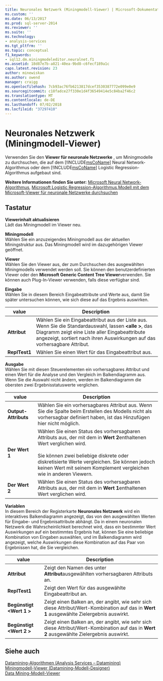 ```yaml
---
title: Neuronales Netzwerk (Miningmodell-Viewer) | Microsoft-Dokumentation
ms.custom: ''
ms.date: 06/13/2017
ms.prod: sql-server-2014
ms.reviewer: ''
ms.suite: ''
ms.technology:
- analysis-services
ms.tgt_pltfrm: ''
ms.topic: conceptual
f1_keywords:
- sql12.dm.miningmodeleditor.neuralnet.f1
ms.assetid: 18d87e7b-a821-40ea-9bd8-c6fecf189a1c
caps.latest.revision: 23
author: minewiskan
ms.author: owend
manager: craigg
ms.openlocfilehash: 7cb93ac76fb6213817dcef3530387772e099e0e9
ms.sourcegitcommit: c18fadce27f330e1d4f36549414e5c84ba2f46c2
ms.translationtype: MT
ms.contentlocale: de-DE
ms.lasthandoff: 07/02/2018
ms.locfileid: "37297410"
---
```

# <a name="neural-network-mining-model-viewer"></a>Neuronales Netzwerk (Miningmodell-Viewer)
  Verwenden Sie den **Viewer für neuronale Netzwerke** , um Miningmodelle zu durchsuchen, die auf dem [!INCLUDE[msCoName](../includes/msconame-md.md)] Neural Network-Algorithmus oder dem [!INCLUDE[msCoName](../includes/msconame-md.md)] Logistic Regression-Algorithmus aufgebaut sind.  
  
 **Weitere Informationen finden Sie unter:** [Microsoft Neural Network-Algorithmus](data-mining/microsoft-neural-network-algorithm.md), [Microsoft Logistic Regression-Algorithmus](data-mining/microsoft-logistic-regression-algorithm.md),[Modell mit dem Microsoft-Viewer für neuronale Netzwerke durchsuchen](data-mining/browse-a-model-using-the-microsoft-neural-network-viewer.md)  
  
## <a name="options"></a>Tastatur  
 **Viewerinhalt aktualisieren**  
 Lädt das Miningmodell im Viewer neu.  
  
 **Miningmodell**  
 Wählen Sie ein anzuzeigendes Miningmodell aus der aktuellen Miningstruktur aus. Das Miningmodell wird im dazugehörigen Viewer geöffnet.  
  
 **Viewer**  
 Wählen Sie den Viewer aus, der zum Durchsuchen des ausgewählten Miningmodells verwendet werden soll. Sie können den benutzerdefinierten Viewer oder den **Microsoft Generic Content Tree Viewer**verwenden. Sie können auch Plug-In-Viewer verwenden, falls diese verfügbar sind.  
  
 **Eingabe**  
 Wählen Sie in diesem Bereich Eingabeattribute und Werte aus, damit Sie später untersuchen können, wie sich diese auf das Ergebnis auswirken.  
  
|value|Description|  
|-----------|-----------------|  
|**Attribut**|Wählen Sie ein Eingabeattribut aus der Liste aus. Wenn Sie die Standardauswahl, lassen  **\<alle >**, das Diagramm zeigt eine Liste aller Eingabeattribute angezeigt, sortiert nach ihren Auswirkungen auf das vorhersagbare Attribut.|  
|**ReplTest1**|Wählen Sie einen Wert für das Eingabeattribut aus.|  
  
 **Ausgabe**  
 Wählen Sie mit diesen Steuerelementen ein vorhersagbares Attribut und einen Wert für die Analyse und den Vergleich im Balkendiagramm aus. Wenn Sie die Auswahl nicht ändern, werden im Balkendiagramm die obersten zwei Ergebnisstatuswerte verglichen.  
  
|value|Description|  
|-----------|-----------------|  
|**Output-Attributs**|Wählen Sie ein vorhersagbares Attribut aus. Wenn Sie die Spalte beim Erstellen des Modells nicht als vorhersagbar definiert haben, ist das Hinzufügen hier nicht möglich.|  
|**Der Wert 1**|Wählen Sie einen Status des vorhersagbaren Attributs aus, der mit dem in **Wert 2**enthaltenen Wert verglichen wird.<br /><br /> Sie können zwei beliebige diskrete oder diskretisierte Werte vergleichen. Sie können jedoch keinen Wert mit seinem Komplement vergleichen wie in anderen Viewern.|  
|**Der Wert 2**|Wählen Sie einen Status des vorhersagbaren Attributs aus, der mit dem in **Wert 1**enthaltenen Wert verglichen wird.|  
  
 **Variablen**  
 In diesem Bereich der Registerkarte **Neuronales Netzwerk** wird ein interaktives Balkendiagramm angezeigt, das von den ausgewählten Werten für Eingabe- und Ergebnisattribute abhängt. Da in einem neuronalen Netzwerk die Wahrscheinlichkeit berechnet wird, dass ein bestimmter Wert Auswirkungen auf ein bestimmtes Ergebnis hat, können Sie eine beliebige Kombination von Eingaben auswählen, und im Balkendiagramm wird angezeigt, welche Auswirkungen diese Kombination auf das Paar von Ergebnissen hat, die Sie vergleichen.  
  
|value|Description|  
|-----------|-----------------|  
|**Attribut**|Zeigt den Namen des unter **Attribut**ausgewählten vorhersagbaren Attributs an.|  
|**ReplTest1**|Zeigt den Wert für das ausgewählte Eingabeattribut an.|  
|**Begünstigt \<Wert 1 >**|Zeigt einen Balken an, der angibt, wie sehr sich diese Attribut/Wert-Kombination auf das in **Wert 1** ausgewählte Zielergebnis auswirkt.|  
|**Begünstigt \<Wert 2 >**|Zeigt einen Balken an, der angibt, wie sehr sich diese Attribut/Wert-Kombination auf das in **Wert 2** ausgewählte Zielergebnis auswirkt.|  
  
## <a name="see-also"></a>Siehe auch  
 [Datamining-Algorithmen &#40;Analysis Services – Datamining&#41;](data-mining/data-mining-algorithms-analysis-services-data-mining.md)   
 [Miningmodell-Viewer &#40;Datamining-Modell-Designer&#41;](mining-model-viewers-data-mining-model-designer.md)   
 [Data Mining-Modell-Viewer](data-mining/data-mining-model-viewers.md)  
  
  

